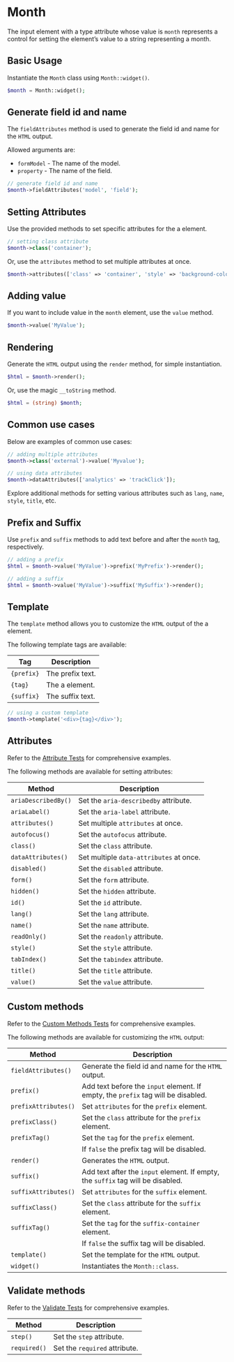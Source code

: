 # Month

The input element with a type attribute whose value is `month` represents a control for setting the element’s value to a
string representing a month.

## Basic Usage

Instantiate the `Month` class using `Month::widget()`.

```php
$month = Month::widget();
```

## Generate field id and name

The `fieldAttributes` method is used to generate the field id and name for the `HTML` output.

Allowed arguments are:

- `formModel` - The name of the model.
- `property` - The name of the field.

```php
// generate field id and name
$month->fieldAttributes('model', 'field');
```

## Setting Attributes

Use the provided methods to set specific attributes for the a element.

```php
// setting class attribute
$month->class('container');
```

Or, use the `attributes` method to set multiple attributes at once.

```php
$month->attributes(['class' => 'container', 'style' => 'background-color: #eee;']);
```

## Adding value

If you want to include value in the `month` element, use the `value` method.

```php
$month->value('MyValue');
```

## Rendering

Generate the `HTML` output using the `render` method, for simple instantiation. 

```php
$html = $month->render();
```

Or, use the magic `__toString` method.

```php
$html = (string) $month;
```

## Common use cases

Below are examples of common use cases:

```php
// adding multiple attributes
$month->class('external')->value('Myvalue');

// using data attributes
$month->dataAttributes(['analytics' => 'trackClick']);
```

Explore additional methods for setting various attributes such as `lang`, `name`, `style`, `title`, etc.

## Prefix and Suffix

Use `prefix` and `suffix` methods to add text before and after the `month` tag, respectively.

```php
// adding a prefix
$html = $month->value('MyValue')->prefix('MyPrefix')->render();

// adding a suffix
$html = $month->value('MyValue')->suffix('MySuffix')->render();
```

## Template

The `template` method allows you to customize the `HTML` output of the a element.

The following template tags are available:

| Tag        | Description      |
| ---------- | ---------------- |
| `{prefix}` | The prefix text. |
| `{tag}`    | The a element.   |
| `{suffix}` | The suffix text. |

```php
// using a custom template
$month->template('<div>{tag}</div>');
```

## Attributes

Refer to the [Attribute Tests](https://github.com/ui-awesome/html/blob/main/tests/FormControl/Input/Month/AttributeTest.php)
for comprehensive examples.

The following methods are available for setting attributes:

| Method             | Description                                                                                     |
| ------------------ | ----------------------------------------------------------------------------------------------- |
| `ariaDescribedBy()`| Set the `aria-describedby` attribute.                                                           |
| `ariaLabel()`      | Set the `aria-label` attribute.                                                                 |
| `attributes()`     | Set multiple `attributes` at once.                                                              |
| `autofocus()`      | Set the `autofocus` attribute.                                                                  |
| `class()`          | Set the `class` attribute.                                                                      |
| `dataAttributes()` | Set multiple `data-attributes` at once.                                                         |
| `disabled()`       | Set the `disabled` attribute.                                                                   |
| `form()`           | Set the `form` attribute.                                                                       |
| `hidden()`         | Set the `hidden` attribute.                                                                     |
| `id()`             | Set the `id` attribute.                                                                         |
| `lang()`           | Set the `lang` attribute.                                                                       |
| `name()`           | Set the `name` attribute.                                                                       |
| `readOnly()`       | Set the `readonly` attribute.                                                                   |
| `style()`          | Set the `style` attribute.                                                                      |
| `tabIndex()`       | Set the `tabindex` attribute.                                                                   |
| `title()`          | Set the `title` attribute.                                                                      |
| `value()`          | Set the `value` attribute.                                                                      |

## Custom methods

Refer to the [Custom Methods Tests](https://github.com/ui-awesome/html/blob/main/tests/FormControl/Input/Month/CustomMethodTest.php) 
for comprehensive examples.

The following methods are available for customizing the `HTML` output:

| Method                       | Description                                                                           |
| ---------------------------- | ------------------------------------------------------------------------------------- |
| `fieldAttributes()`          | Generate the field id and name for the `HTML` output.                                 |
| `prefix()`                   | Add text before the `input` element. If empty, the `prefix` tag will be disabled.     |
| `prefixAttributes()`         | Set `attributes` for the `prefix` element.                                            |
| `prefixClass()`              | Set the `class` attribute for the `prefix` element.                                   |
| `prefixTag()`                | Set the `tag` for the `prefix` element.                                               |
|                              | If `false` the prefix tag will be disabled.                                           |
| `render()`                   | Generates the `HTML` output.                                                          |
| `suffix()`                   | Add text after the `input` element. If empty, the `suffix` tag will be disabled.      |
| `suffixAttributes()`         | Set `attributes` for the `suffix` element.                                            |
| `suffixClass()`              | Set the `class` attribute for the `suffix` element.                                   |
| `suffixTag()`                | Set the `tag` for the `suffix-container` element.                                     |
|                              | If `false` the suffix tag will be disabled.                                           |
| `template()`                 | Set the template for the `HTML` output.                                               |
| `widget()`                   | Instantiates the `Month::class`.                                                      |

## Validate methods

Refer to the [Validate Tests](https://github.com/ui-awesome/html/blob/main/tests/FormControl/Input/Month/ValidateTest.php)
for comprehensive examples.

| Method      | Description                                                                                            |
| ----------- | ------------------------------------------------------------------------------------------------------ |
| `step()`    | Set the `step` attribute.                                                                              |
| `required()`| Set the `required` attribute.                                                                          |
